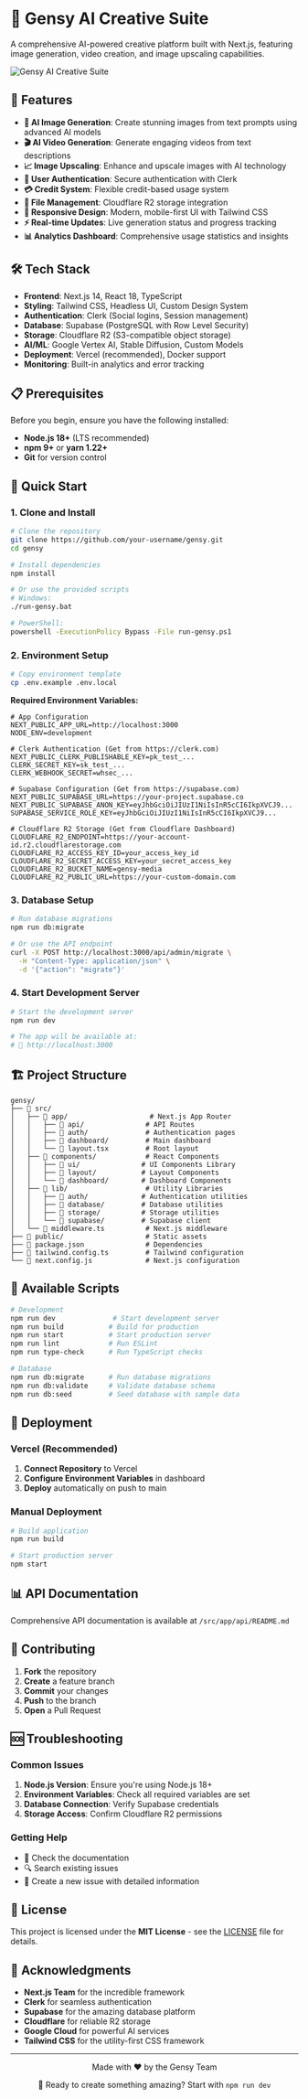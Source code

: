 # 🎨 Gensy AI Creative Suite

A comprehensive AI-powered creative platform built with Next.js, featuring image generation, video creation, and image upscaling capabilities.

![Gensy AI Creative Suite](https://via.placeholder.com/800x400/6366f1/ffffff?text=Gensy+AI+Creative+Suite)

## 🚀 Features

- **🎨 AI Image Generation**: Create stunning images from text prompts using advanced AI models
- **🎬 AI Video Generation**: Generate engaging videos from text descriptions  
- **📈 Image Upscaling**: Enhance and upscale images with AI technology
- **🔐 User Authentication**: Secure authentication with Clerk
- **💳 Credit System**: Flexible credit-based usage system
- **📁 File Management**: Cloudflare R2 storage integration
- **📱 Responsive Design**: Modern, mobile-first UI with Tailwind CSS
- **⚡ Real-time Updates**: Live generation status and progress tracking
- **📊 Analytics Dashboard**: Comprehensive usage statistics and insights

## 🛠️ Tech Stack

- **Frontend**: Next.js 14, React 18, TypeScript
- **Styling**: Tailwind CSS, Headless UI, Custom Design System
- **Authentication**: Clerk (Social logins, Session management)
- **Database**: Supabase (PostgreSQL with Row Level Security)
- **Storage**: Cloudflare R2 (S3-compatible object storage)
- **AI/ML**: Google Vertex AI, Stable Diffusion, Custom Models
- **Deployment**: Vercel (recommended), Docker support
- **Monitoring**: Built-in analytics and error tracking

## 📋 Prerequisites

Before you begin, ensure you have the following installed:
- **Node.js 18+** (LTS recommended)
- **npm 9+** or **yarn 1.22+**
- **Git** for version control

## 🚀 Quick Start

### 1. Clone and Install

```bash
# Clone the repository
git clone https://github.com/your-username/gensy.git
cd gensy

# Install dependencies
npm install

# Or use the provided scripts
# Windows:
./run-gensy.bat

# PowerShell:
powershell -ExecutionPolicy Bypass -File run-gensy.ps1
```

### 2. Environment Setup

```bash
# Copy environment template
cp .env.example .env.local
```

**Required Environment Variables:**

```env
# App Configuration
NEXT_PUBLIC_APP_URL=http://localhost:3000
NODE_ENV=development

# Clerk Authentication (Get from https://clerk.com)
NEXT_PUBLIC_CLERK_PUBLISHABLE_KEY=pk_test_...
CLERK_SECRET_KEY=sk_test_...
CLERK_WEBHOOK_SECRET=whsec_...

# Supabase Configuration (Get from https://supabase.com)
NEXT_PUBLIC_SUPABASE_URL=https://your-project.supabase.co
NEXT_PUBLIC_SUPABASE_ANON_KEY=eyJhbGciOiJIUzI1NiIsInR5cCI6IkpXVCJ9...
SUPABASE_SERVICE_ROLE_KEY=eyJhbGciOiJIUzI1NiIsInR5cCI6IkpXVCJ9...

# Cloudflare R2 Storage (Get from Cloudflare Dashboard)
CLOUDFLARE_R2_ENDPOINT=https://your-account-id.r2.cloudflarestorage.com
CLOUDFLARE_R2_ACCESS_KEY_ID=your_access_key_id
CLOUDFLARE_R2_SECRET_ACCESS_KEY=your_secret_access_key
CLOUDFLARE_R2_BUCKET_NAME=gensy-media
CLOUDFLARE_R2_PUBLIC_URL=https://your-custom-domain.com
```

### 3. Database Setup

```bash
# Run database migrations
npm run db:migrate

# Or use the API endpoint
curl -X POST http://localhost:3000/api/admin/migrate \
  -H "Content-Type: application/json" \
  -d '{"action": "migrate"}'
```

### 4. Start Development Server

```bash
# Start the development server
npm run dev

# The app will be available at:
# 🔗 http://localhost:3000
```

## 🏗️ Project Structure

```
gensy/
├── 📁 src/
│   ├── 📁 app/                    # Next.js App Router
│   │   ├── 📁 api/               # API Routes
│   │   ├── 📁 auth/              # Authentication pages
│   │   ├── 📁 dashboard/         # Main dashboard
│   │   └── 📄 layout.tsx         # Root layout
│   ├── 📁 components/            # React Components
│   │   ├── 📁 ui/               # UI Components Library
│   │   ├── 📁 layout/           # Layout Components
│   │   └── 📁 dashboard/        # Dashboard Components
│   ├── 📁 lib/                   # Utility Libraries
│   │   ├── 📁 auth/             # Authentication utilities
│   │   ├── 📁 database/         # Database utilities
│   │   ├── 📁 storage/          # Storage utilities
│   │   └── 📁 supabase/         # Supabase client
│   └── 📄 middleware.ts          # Next.js middleware
├── 📁 public/                    # Static assets
├── 📄 package.json               # Dependencies
├── 📄 tailwind.config.ts         # Tailwind configuration
└── 📄 next.config.js             # Next.js configuration
```

## 🔧 Available Scripts

```bash
# Development
npm run dev              # Start development server
npm run build           # Build for production
npm run start           # Start production server
npm run lint            # Run ESLint
npm run type-check      # Run TypeScript checks

# Database
npm run db:migrate      # Run database migrations
npm run db:validate     # Validate database schema
npm run db:seed         # Seed database with sample data
```

## 🚀 Deployment

### Vercel (Recommended)

1. **Connect Repository** to Vercel
2. **Configure Environment Variables** in dashboard
3. **Deploy** automatically on push to main

### Manual Deployment

```bash
# Build application
npm run build

# Start production server
npm start
```

## 📊 API Documentation

Comprehensive API documentation is available at `/src/app/api/README.md`

## 🤝 Contributing

1. **Fork** the repository
2. **Create** a feature branch
3. **Commit** your changes
4. **Push** to the branch
5. **Open** a Pull Request

## 🆘 Troubleshooting

### Common Issues

1. **Node.js Version**: Ensure you're using Node.js 18+
2. **Environment Variables**: Check all required variables are set
3. **Database Connection**: Verify Supabase credentials
4. **Storage Access**: Confirm Cloudflare R2 permissions

### Getting Help

- 📖 Check the documentation
- 🔍 Search existing issues
- 📧 Create a new issue with detailed information

## 📄 License

This project is licensed under the **MIT License** - see the [LICENSE](LICENSE) file for details.

## 🙏 Acknowledgments

- **Next.js Team** for the incredible framework
- **Clerk** for seamless authentication
- **Supabase** for the amazing database platform
- **Cloudflare** for reliable R2 storage
- **Google Cloud** for powerful AI services
- **Tailwind CSS** for the utility-first CSS framework

---

<div align="center">
  <p>Made with ❤️ by the Gensy Team</p>
  <p>🚀 Ready to create something amazing? Start with <code>npm run dev</code></p>
</div>
